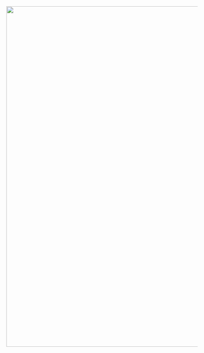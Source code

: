 <!--<img  src="https://raw.githubusercontent.com/ABSphreak/ABSphreak/master/gifs/Hi.gif" width="30px">-->
<img src = "https://c.tenor.com/DSG9ZID25nsAAAAC/hello-there-general-kenobi.gif" width="900">
<!--
**Charz-a/Charz-a** is a ✨ _special_ ✨ repository because its `README.md` (this file) appears on your GitHub profile.

Here are some ideas to get you started:

- 🔭 I’m currently working on ...
- 🌱 I’m currently learning ...
- 👯 I’m looking to collaborate on ...
- 🤔 I’m looking for help with ...
- 💬 Ask me about ...
- 📫 How to reach me: ...
- 😄 Pronouns: ...
- ⚡ Fun fact: ...
-->
